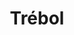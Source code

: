 ---
title: Trébol
date: 
draft: false

# descripcion
description : Trébol 4 hojas

materials: Plata 925

color: Plateado

dimensions: 0,8 cm

code: 01-03-0254

type: "Aros"

categories: []

price: $1.410,00

price_eftvo: $1.200,00

# Images
# first image will be shown in the product page
images:
  # - image: "images/path_to_image"
  # La ubicacion de las imagenes es imagenes/Aros/Aros.Microcubic/01-03-0254-trebol
  - image: "./images/aros/microcubic/01-03-0254-trebol-4-hojas_a.jpeg"
  - image: "./images/aros/microcubic/01-03-0254-trebol-4-hojas_b.jpeg"
---